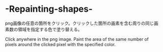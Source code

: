 # -Repainting-shapes-

png画像の任意の箇所をクリック。クリックした箇所の画素を含む周りの同じ画素数の領域を指定する色で塗り替える。

Click anywhere in the png image. Paint the area of the same number of pixels around the clicked pixel with the specified color.